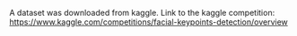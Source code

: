 A dataset was downloaded from kaggle. Link to the kaggle competition: https://www.kaggle.com/competitions/facial-keypoints-detection/overview
